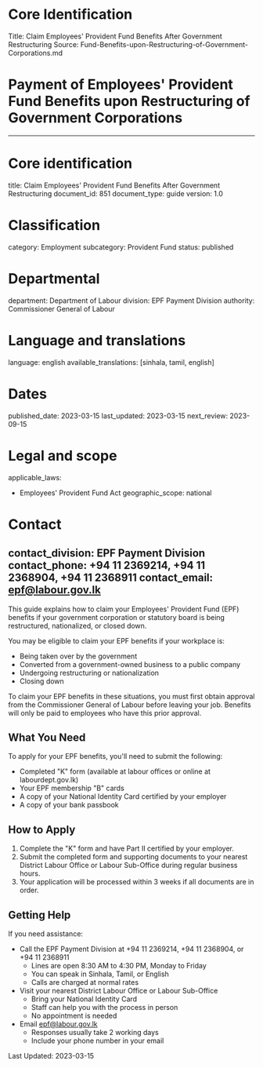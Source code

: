 # Core Identification
Title: Claim Employees' Provident Fund Benefits After Government Restructuring
Source: Fund-Benefits-upon-Restructuring-of-Government-Corporations.md

# Payment of Employees' Provident Fund Benefits upon Restructuring of Government Corporations

---
# Core identification
title: Claim Employees' Provident Fund Benefits After Government Restructuring
document_id: 851
document_type: guide
version: 1.0

# Classification
category: Employment
subcategory: Provident Fund
status: published

# Departmental
department: Department of Labour
division: EPF Payment Division
authority: Commissioner General of Labour

# Language and translations
language: english
available_translations: [sinhala, tamil, english]

# Dates
published_date: 2023-03-15
last_updated: 2023-03-15
next_review: 2023-09-15

# Legal and scope
applicable_laws:
 - Employees' Provident Fund Act
geographic_scope: national

# Contact
contact_division: EPF Payment Division
contact_phone: +94 11 2369214, +94 11 2368904, +94 11 2368911
contact_email: epf@labour.gov.lk
---

This guide explains how to claim your Employees' Provident Fund (EPF) benefits if your government corporation or statutory board is being restructured, nationalized, or closed down.

You may be eligible to claim your EPF benefits if your workplace is:

- Being taken over by the government
- Converted from a government-owned business to a public company
- Undergoing restructuring or nationalization
- Closing down

To claim your EPF benefits in these situations, you must first obtain approval from the Commissioner General of Labour before leaving your job. Benefits will only be paid to employees who have this prior approval.

## What You Need

To apply for your EPF benefits, you'll need to submit the following:

- Completed "K" form (available at labour offices or online at labourdept.gov.lk)
- Your EPF membership "B" cards
- A copy of your National Identity Card certified by your employer
- A copy of your bank passbook

## How to Apply

1. Complete the "K" form and have Part II certified by your employer.
2. Submit the completed form and supporting documents to your nearest District Labour Office or Labour Sub-Office during regular business hours.
3. Your application will be processed within 3 weeks if all documents are in order.

## Getting Help

If you need assistance:

- Call the EPF Payment Division at +94 11 2369214, +94 11 2368904, or +94 11 2368911
    - Lines are open 8:30 AM to 4:30 PM, Monday to Friday
    - You can speak in Sinhala, Tamil, or English
    - Calls are charged at normal rates
- Visit your nearest District Labour Office or Labour Sub-Office
    - Bring your National Identity Card
    - Staff can help you with the process in person
    - No appointment is needed
- Email epf@labour.gov.lk
    - Responses usually take 2 working days
    - Include your phone number in your email

Last Updated: 2023-03-15
